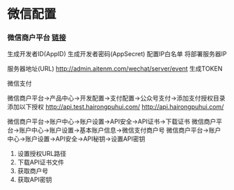 # 微信配置

### 微信商户平台 [链接](https://mp.weixin.qq.com)

生成开发者ID(AppID)
生成开发者密码(AppSecret)
配置IP白名单 将部署服务器IP

服务器地址(URL) http://admin.aitenm.com/wechat/server/event
生成TOKEN

微信支付

微信商户平台->产品中心->开发配置->支付配置->公众号支付->添加支付授权目录
添加以下授权
http://api.test.hairongpuhui.com/
http://api.hairongpuhui.com/


微信商户平台->账户中心->账户设置->API安全->API证书->下载证书
微信商户平台->账户中心->账户设置->基本账户信息->微信支付商户号
微信商户平台->账户中心->账户设置->API安全->API秘钥->设置API密钥

1. 设置授权URL路径
2. 下载API证书文件
3. 获取商户号
4. 获取API密钥
